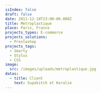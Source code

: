 ```yaml
---
isIndex: false
draft: false
date: 2011-12-10T23:00:00.000Z
title: Metroplastique
place: Paris, France
projects_types: E-commerce
projects_solutions:
  - Prestashop
projects_tags:
  - Smarty
  - Stylus
  - CSS
image:
  src: /images/uploads/metroplastique.jpg
datas:
  - title: Client
    text: Supakitch et Koralie
---
```

